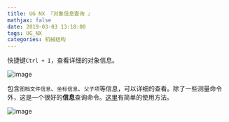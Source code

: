 ```yaml
---
title: UG NX 『对象信息查询 』
mathjax: false
date: 2019-03-03 13:18:00
tags: UG_NX
categories: 机械结构
---
```



快捷键`Ctrl + I`，查看详细的对象信息。

![image](http://image.huvjie.com/190219-03_img01.jpg)

<!--more-->

包含`图档文件信息`、`坐标信息`、`父子项`等信息，可以详细的查看。除了一些测量命令外，这是一个很好的**信息**查询命令。[这里](http://www.rjzxw.com/se-20195-153.html)有简单的使用方法。

![image](http://image.huvjie.com/190303-03_img02.jpg)

